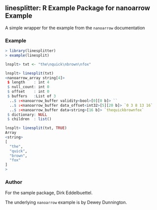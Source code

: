 
## linesplitter: R Example Package for nanoarrow Example

A simple wrapper for the example from the `nanoarrow` documentation

### Example

```r
> library(linesplitter)
> example(linesplit)

lnsplt> txt <- "the\nquick\nbrown\nfox"

lnsplt> linesplit(txt)
<nanoarrow_array string[4]>
 $ length    : int 4
 $ null_count: int 0
 $ offset    : int 0
 $ buffers   :List of 3
  ..$ :<nanoarrow_buffer validity<bool>[0][0 b]> ``
  ..$ :<nanoarrow_buffer data_offset<int32>[5][20 b]> `0 3 8 13 16`
  ..$ :<nanoarrow_buffer data<string>[16 b]> `thequickbrownfox`
 $ dictionary: NULL
 $ children  : list()

lnsplt> linesplit(txt, TRUE)
Array
<string>
[
  "the",
  "quick",
  "brown",
  "fox"
]
>
```

### Author

For the sample package, Dirk Eddelbuettel.

The underlying `nanoarrow` example is by Dewey Dunnington.
